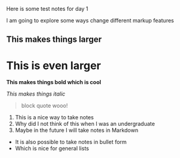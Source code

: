 Here is some test notes for day 1

I am going to explore some ways change different markup features

## This makes things larger

# This is even larger

**This makes things bold which is cool**

*This makes things italic*

> block quote wooo!

1. This is a nice way to take notes
2. Why did I not think of this when I was an undergraduate
3. Maybe in the future I will take notes in Markdown

- It is also possible to take notes in bullet form
- Which is nice for general lists


